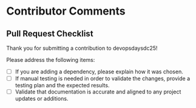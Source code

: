 # Contributor Comments

## Pull Request Checklist

Thank you for submitting a contribution to devopsdaysdc25!

Please address the following items:

- [ ] If you are adding a dependency, please explain how it was chosen.
- [ ] If manual testing is needed in order to validate the changes, provide a testing plan and the expected results.
- [ ] Validate that documentation is accurate and aligned to any project updates or additions.

